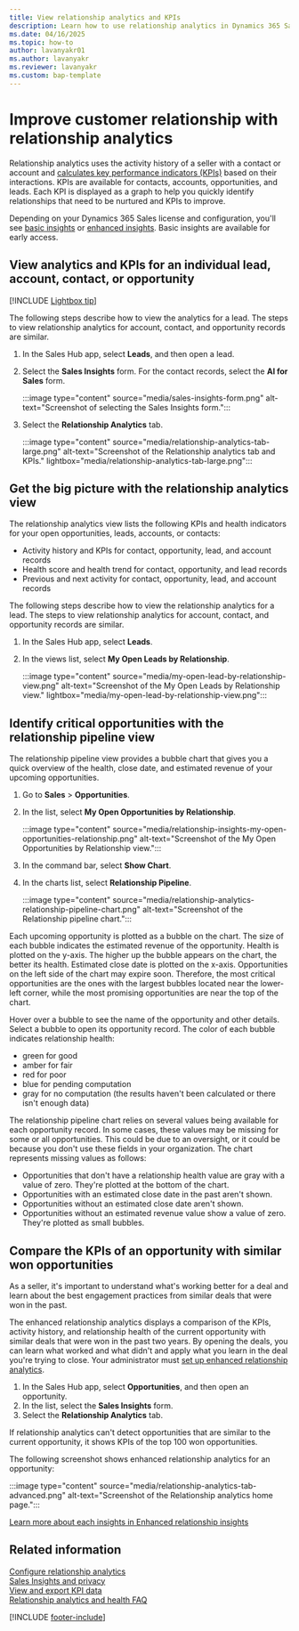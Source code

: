 ```yaml
---
title: View relationship analytics and KPIs
description: Learn how to use relationship analytics in Dynamics 365 Sales to gauge the health of your customer relationships through KPIs such as frequency and recency of communications, response time, and so on.
ms.date: 04/16/2025
ms.topic: how-to
author: lavanyakr01
ms.author: lavanyakr
ms.reviewer: lavanyakr
ms.custom: bap-template
---
```


# Improve customer relationship with relationship analytics

Relationship analytics uses the activity history of a seller with a contact or account and [calculates key performance indicators (KPIs)](relationship-analytics-kpi-calculations.md) based on their interactions. KPIs are available for contacts, accounts, opportunities, and leads. Each KPI is displayed as a graph to help you quickly identify relationships that need to be nurtured and KPIs to improve.

Depending on your Dynamics 365 Sales license and configuration, you'll see [basic insights](relationship-analytics-overview.md#basic-relationship-insights) or [enhanced insights](relationship-analytics-overview.md#enhanced-relationship-insights). Basic insights are available for early access.

## View analytics and KPIs for an individual lead, account, contact, or opportunity

[!INCLUDE [Lightbox tip](~/../shared-content/shared/lightbox-tip.md)]

The following steps describe how to view the analytics for a lead. The steps to view relationship analytics for account, contact, and opportunity records are similar.

1. In the Sales Hub app, select **Leads**, and then open a lead.
1. Select the **Sales Insights** form. For the contact records, select the **AI for Sales** form. 

    :::image type="content" source="media/sales-insights-form.png" alt-text="Screenshot of selecting the Sales Insights form.":::

1. Select the **Relationship Analytics** tab.

    :::image type="content" source="media/relationship-analytics-tab-large.png" alt-text="Screenshot of the Relationship analytics tab and KPIs." lightbox="media/relationship-analytics-tab-large.png":::

## Get the big picture with the relationship analytics view

The relationship analytics view lists the following KPIs and health indicators for your open opportunities, leads, accounts, or contacts:

- Activity history and KPIs for contact, opportunity, lead, and account records
- Health score and health trend for contact, opportunity, and lead records
- Previous and next activity for contact, opportunity, lead, and account records

The following steps describe how to view the relationship analytics for a lead. The steps to view relationship analytics for account, contact, and opportunity records are similar.

1. In the Sales Hub app, select **Leads**.

1. In the views list, select **My Open Leads by Relationship**.

    :::image type="content" source="media/my-open-lead-by-relationship-view.png" alt-text="Screenshot of the My Open Leads by Relationship view." lightbox="media/my-open-lead-by-relationship-view.png":::

## Identify critical opportunities with the relationship pipeline view

The relationship pipeline view provides a bubble chart that gives you a quick overview of the health, close date, and estimated revenue of your upcoming opportunities.

1. Go to **Sales** > **Opportunities**.

1. In the list, select **My Open Opportunities by Relationship**.

    :::image type="content" source="media/relationship-insights-my-open-opportunities-relationship.png" alt-text="Screenshot of the My Open Opportunities by Relationship view.":::

1. In the command bar, select **Show Chart**.

1. In the charts list, select **Relationship Pipeline**.

    :::image type="content" source="media/relationship-analytics-relationship-pipeline-chart.png" alt-text="Screenshot of the Relationship pipeline chart.":::

Each upcoming opportunity is plotted as a bubble on the chart. The size of each bubble indicates the estimated revenue of the opportunity. Health is plotted on the y-axis. The higher up the bubble appears on the chart, the better its health. Estimated close date is plotted on the x-axis. Opportunities on the left side of the chart may expire soon. Therefore, the most critical opportunities are the ones with the largest bubbles located near the lower-left corner, while the most promising opportunities are near the top of the chart.

Hover over a bubble to see the name of the opportunity and other details. Select a bubble to open its opportunity record. The color of each bubble indicates relationship health:  

- green for good
- amber for fair
- red for poor
- blue for pending computation
- gray for no computation (the results haven't been calculated or there isn't enough data)

The relationship pipeline chart relies on several values being available for each opportunity record. In some cases, these values may be missing for some or all opportunities. This could be due to an oversight, or it could be because you don't use these fields in your organization. The chart represents missing values as follows:  

- Opportunities that don't have a relationship health value are gray with a value of zero. They're plotted at the bottom of the chart.
- Opportunities with an estimated close date in the past aren't shown.
- Opportunities without an estimated close date aren't shown.
- Opportunities without an estimated revenue value show a value of zero. They're plotted as small bubbles.

## Compare the KPIs of an opportunity with similar won opportunities

As a seller, it's important to understand what's working better for a deal and learn about the best engagement practices from similar deals that were won in the past. 

The enhanced relationship analytics displays a comparison of the KPIs, activity history, and relationship health of the current opportunity with similar deals that were won in the past two years. By opening the deals, you can learn what worked and what didn't and apply what you learn in the deal you're trying to close. Your administrator must [set up enhanced relationship analytics](configure-relationship-analytics.md).

1. In the Sales Hub app, select **Opportunities**, and then open an opportunity.
1. In the list, select the **Sales Insights** form.
1. Select the **Relationship Analytics** tab.

If relationship analytics can't detect opportunities that are similar to the current opportunity, it shows KPIs of the top 100 won opportunities. 

The following screenshot shows enhanced relationship analytics for an opportunity:

:::image type="content" source="media/relationship-analytics-tab-advanced.png" alt-text="Screenshot of the Relationship analytics home page.":::

[Learn more about each insights in Enhanced relationship insights](relationship-analytics-overview.md#enhanced-relationship-insights) 

## Related information

[Configure relationship analytics](configure-relationship-analytics.md)  
[Sales Insights and privacy](embedded-intelligence-privacy.md)  
[View and export KPI data](view-export-KPI-data.md)  
[Relationship analytics and health FAQ](faqs-sales-insights.md#relationship-analytics-and-health)

[!INCLUDE [footer-include](../includes/footer-banner.md)]
